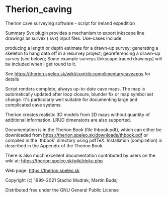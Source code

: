 # Therion_caving

Therion cave surveying software - script for ireland expedition

Summary
Svx plugin provides a mechanism to export inkscape line drawings as survex (.svx) input files. Use-cases include:

producing a length or depth estimate for a drawn-up survey;
generating a skeleton to hang data off in a resurvey project;
georeferencing a drawn-up survey (see below);
Some example surveys (Inkscape traced drawings) will be included when I get round to it.


See https://therion.speleo.sk/wiki/contrib:complimentarycaveapps for details

Script renders complete, always up-to-date cave maps. The map is automatically
updated after loop closure, blunder fix or map symbol set change.
It's particularly well suitable for documenting large and complicated cave
systems.

Therion creates realistic 3D models from 2D maps without quantity of additional
information. LRUD dimensions are also supported.

Documentation is in the Therion Book (file thbook.pdf), which can either be
downloaded from https://therion.speleo.sk/downloads/thbook.pdf
or compiled in the `thbook' directory using pdfTeX.
Installation (compilation) is described in the Appendix of the Therion Book.

There is also much excellent documentation contributed by users on the wiki at:
https://therion.speleo.sk/wiki/doku.php

Web page: https://therion.speleo.sk

Copyright (c) 1999–2021 Stacho Mudrak, Martin Budaj

Distributed free under the GNU General Public License
